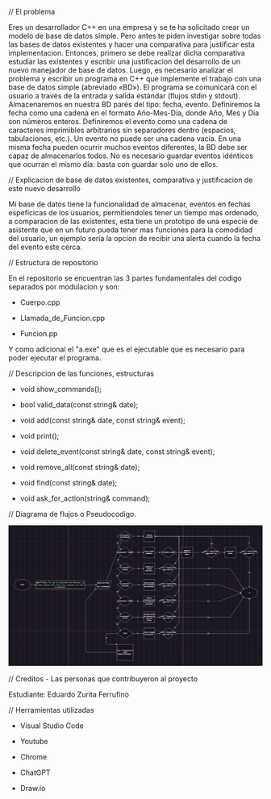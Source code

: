 // El problema

Eres un desarrollador C++ en una empresa y se te ha solicitado crear un modelo de base de
datos simple. Pero antes te piden investigar sobre todas las bases de datos existentes y
hacer una comparativa para justificar esta implementacion.
Entonces, primero se debe realizar dicha comparativa estudiar las existentes y escribir una
justificacion del desarrollo de un nuevo manejador de base de datos.
Luego, es necesario analizar el problema y escribir un programa en C++ que implemente el
trabajo con una base de datos simple (abreviado «BD»). El programa se comunicará con el
usuario a través de la entrada y salida estándar (flujos stdin y stdout).
Almacenaremos en nuestra BD pares del tipo: fecha, evento. Definiremos la fecha como una
cadena en el formato Año-Mes-Día, donde Año, Mes y Día son números enteros.
Definiremos el evento como una cadena de caracteres imprimibles arbitrarios sin
separadores dentro (espacios, tabulaciones, etc.). Un evento no puede ser una cadena vacía.
En una misma fecha pueden ocurrir muchos eventos diferentes, la BD debe ser capaz de
almacenarlos todos. No es necesario guardar eventos idénticos que ocurran el mismo día:
basta con guardar solo uno de ellos.

// Explicacion de base de datos existentes, comparativa y justificacion de este nuevo desarrollo

Mi base de datos tiene la funcionalidad de almacenar, eventos en fechas espeficicas de los usuarios, permitiendoles tener un tiempo mas ordenado, a comparacion de las existentes, esta tiene un prototipo de una especie de asistente que en un futuro pueda tener mas funciones para la comodidad del usuario, un ejemplo seria la opcion de recibir una alerta cuando la fecha del evento este cerca.

// Estructura de repositorio

En el repositorio se encuentran las 3 partes fundamentales del codigo separados por modulacion y son:

- Cuerpo.cpp

- Llamada_de_Funcion.cpp

- Funcion.pp

Y como adicional el "a.exe" que es el ejecutable que es necesario para poder ejecutar el programa.

// Descripcion de las funciones, estructuras

- void show_commands();

- bool valid_data(const string& date);

- void add(const string& date, const string& event);

- void print();

- void delete_event(const string& date, const string& event);

- void remove_all(const string& date);

- void find(const string& date);

- void ask_for_action(string& command);


// Diagrama de flujos o Pseudocodigo.

![alt text](image-1.png)

// Creditos - Las personas que contribuyeron al proyecto

Estudiante: Eduardo Zurita Ferrufino

// Herramientas utilizadas

- Visual Studio Code

- Youtube

- Chrome

- ChatGPT

- Draw.io